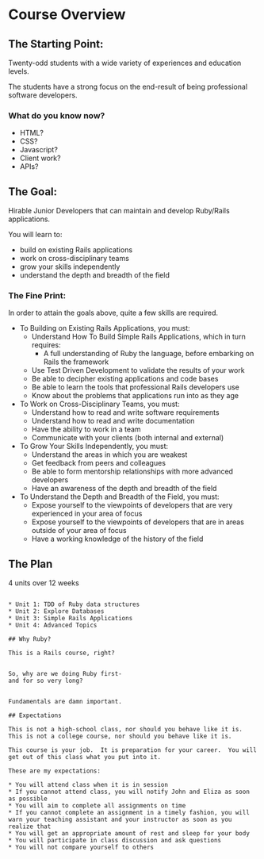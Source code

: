 # Course Overview

## The Starting Point:
Twenty-odd students with a wide variety of experiences and education levels.

The students have a strong focus on the end-result of being professional software developers.

### What do you know now?

* HTML?
* CSS?
* Javascript?
* Client work?
* APIs?

## The Goal:

Hirable Junior Developers that can maintain and develop Ruby/Rails applications.

You will learn to:

* build on existing Rails applications
* work on cross-disciplinary teams
* grow your skills independently
* understand the depth and breadth of the field

### The Fine Print:

In order to attain the goals above, quite a few skills are required.

  * To Building on Existing Rails Applications, you must:
      * Understand How To Build Simple Rails Applications, which in turn requires:
          *  A full understanding of Ruby the language, before embarking on Rails the framework
      * Use Test Driven Development to validate the results of your work
      * Be able to decipher existing applications and code bases
      * Be able to learn the tools that professional Rails developers use
      * Know about the problems that applications run into as they age
  * To Work on Cross-Disciplinary Teams, you must:
      * Understand how to read and write software requirements
      * Understand how to read and write documentation
      * Have the ability to work in a team
      * Communicate with your clients (both internal and external)
  * To Grow Your Skills Independently, you must:
      * Understand the areas in which you are weakest
      * Get feedback from peers and colleagues
      * Be able to form mentorship relationships with more advanced developers
      * Have an awareness of the depth and breadth of the field
  * To Understand the Depth and Breadth of the Field, you must:
      * Expose yourself to the viewpoints of developers that are very experienced in your area of focus
      * Expose yourself to the viewpoints of developers that are in areas outside of your area of focus
      * Have a working knowledge of the history of the field

## The Plan

4 units over 12 weeks

~~~

* Unit 1: TDD of Ruby data structures
* Unit 2: Explore Databases
* Unit 3: Simple Rails Applications
* Unit 4: Advanced Topics

## Why Ruby?

This is a Rails course, right?


So, why are we doing Ruby first-  
and for so very long?


Fundamentals are damn important.

## Expectations

This is not a high-school class, nor should you behave like it is.  This is not a college course, nor should you behave like it is.

This course is your job.  It is preparation for your career.  You will get out of this class what you put into it.

These are my expectations:

* You will attend class when it is in session
* If you cannot attend class, you will notify John and Eliza as soon as possible
* You will aim to complete all assignments on time
* If you cannot complete an assignment in a timely fashion, you will warn your teaching assistant and your instructor as soon as you realize that
* You will get an appropriate amount of rest and sleep for your body
* You will participate in class discussion and ask questions
* You will not compare yourself to others
